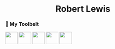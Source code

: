 <h1 align="center"> Robert Lewis </h1>

### :toolbox: My Toolbelt

<div display="flex">

<img width="40px" height="40px" src="https://cdn.jsdelivr.net/gh/devicons/devicon/icons/css3/css3-original-wordmark.svg" />
<img width="40px" height="40px" src="https://cdn.jsdelivr.net/gh/devicons/devicon/icons/html5/html5-original-wordmark.svg" />
<img width="40px" height="40px" src="https://cdn.jsdelivr.net/gh/devicons/devicon/icons/javascript/javascript-original.svg" />
<img width="40px" height="40px" src="https://cdn.jsdelivr.net/gh/devicons/devicon/icons/materialui/materialui-original.svg" />
<img width="40px" height="40px" src="https://cdn.jsdelivr.net/gh/devicons/devicon/icons/nodejs/nodejs-original-wordmark.svg" />
  
</div>

<!--
**Robbysim37/Robbysim37** is a ✨ _special_ ✨ repository because its `README.md` (this file) appears on your GitHub profile.

Here are some ideas to get you started:

- 🔭 I’m currently working on ...
- 🌱 I’m currently learning ...
- 👯 I’m looking to collaborate on ...
- 🤔 I’m looking for help with ...
- 💬 Ask me about ...
- 📫 How to reach me: ...
- 😄 Pronouns: ...
- ⚡ Fun fact: ...
-->
